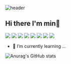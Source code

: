 ![header](https://capsule-render.vercel.app/api?type=waving&color=8DC6FF&height=300&section=header&text=mingging&fontSize=50&fontColor=ffffff)

<p align="span">
  
## Hi there I'm min👋
<a href="#"><img src="https://img.shields.io/badge/Swift-FA7343?style=flat-square&logo=Swift&logoColor=white"/></a>
<a href="#"><img src="https://img.shields.io/badge/iOS-000000?style=flat-square&logo=ios&logoColor=white"/></a>
<a href="#"><img src="https://img.shields.io/badge/Python-3776AB?style=flat-square&logo=python&logoColor=white"/></a>
<a href="#"><img src="https://img.shields.io/badge/React-61DAFB?style=flat-square&logo=React&logoColor=white"/></a>
<a href="#"><img src="https://img.shields.io/badge/Typescript-3178C6?style=flat-square&logo=Typescript&logoColor=white"/></a>
<a href="#"><img src="https://img.shields.io/badge/HTML-E34F26?style=flat-square&logo=HTML&logoColor=white"/></a>
<a href="#"><img src="https://img.shields.io/badge/CSS-1572B6?style=flat-square&logo=CSS&logoColor=white"/></a>
<a href="#"><img src="https://img.shields.io/badge/Javascript-F7DF1E?style=flat-square&logo=Javascript&logoColor=white"/></a>




- 🌱 I’m currently learning ...
<!--
**mingging/mingging** is a ✨ _special_ ✨ repository because its `README.md` (this file) appears on your GitHub profile.

Here are some ideas to get you started:

- 🔭 I’m currently working on ...
- 🌱 I’m currently learning ...
- 👯 I’m looking to collaborate on ...
- 🤔 I’m looking for help with ...
- 💬 Ask me about ...
- 📫 How to reach me: ...
- 😄 Pronouns: ...
- ⚡ Fun fact: ...
-->
![Anurag's GitHub stats](https://github-readme-stats.vercel.app/api?username=anuraghazra&show_icons=true&theme=tokyonight)
</span>
